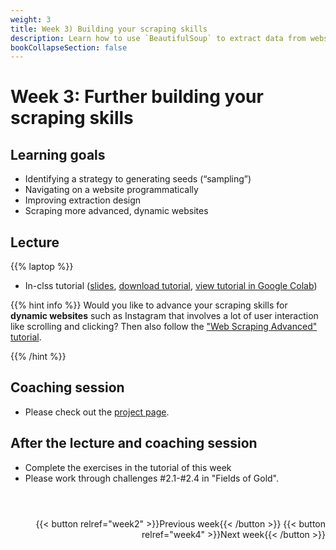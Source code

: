 ```yaml
---
weight: 3
title: Week 3) Building your scraping skills
description: Learn how to use `BeautifulSoup` to extract data from websites and select a data source for your team project.
bookCollapseSection: false
---
```


# Week 3: Further building your scraping skills

## Learning goals

- Identifying a strategy to generating seeds (“sampling”)
- Navigating on a website programmatically
- Improving extraction design
- Scraping more advanced, dynamic websites

## Lecture
{{% laptop %}}
- In-clss tutorial ([slides](webscraping101/slides.html), <a href = 'webscraping101/webscraping-101.ipynb' download>download tutorial</a>, [view tutorial in Google Colab](https://colab.research.google.com/github/hannesdatta/course-odcm/blob/master/content/docs/modules/week3/webscraping101/webscraping-101.ipynb))

{{% hint info %}}
Would you like to advance your scraping skills for __dynamic websites__ such as Instagram that involves a lot of user interaction like scrolling and clicking? Then also follow the ["Web Scraping Advanced" tutorial](/docs/project/resources/tutorials/webscrapingadvanced).

{{% /hint %}}

## Coaching session

- Please check out the [project page](../../project/workplan/#week-3-data-source-selection-coaching-2).


## After the lecture and coaching session
- Complete the exercises in the tutorial of this week
- Please work through challenges #2.1-#2.4 in "Fields of Gold".

<!--- Finalize teams (sign-up options are on Canvas)-->

#

<!--
[Break-out activity](activity.md) to generate project ideas and getting to know each other
- Initial group formation for team projects
-->


<!--## Activities (individual exercises or team project)
- Please complete data availability / research fit assessment for your team project
<!--
- Please collect questions on our board on XXXX; we will answer with updates in the notebooks to resolve questions
-->

<br>

<div style="text-align: right">
{{< button relref="week2" >}}Previous week{{< /button >}}
{{< button relref="week4" >}}Next week{{< /button >}}
</div>